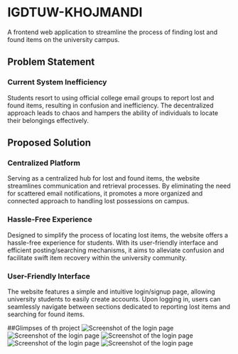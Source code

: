 # IGDTUW-KHOJMANDI
A frontend web application to streamline the process of finding lost and found items on the university campus.

## Problem Statement
### Current System Inefficiency
Students resort to using official college email groups to report lost and found items, resulting in confusion and inefficiency. The decentralized approach leads to chaos and hampers the ability of individuals to locate their belongings effectively.

## Proposed Solution
### Centralized Platform
Serving as a centralized hub for lost and found items, the website streamlines communication and retrieval processes. By eliminating the need for scattered email notifications, it promotes a more organized and connected approach to handling lost possessions on campus.

### Hassle-Free Experience
Designed to simplify the process of locating lost items, the website offers a hassle-free experience for students. With its user-friendly interface and efficient posting/searching mechanisms, it aims to alleviate confusion and facilitate swift item recovery within the university community.

### User-Friendly Interface
The website features a simple and intuitive login/signup page, allowing university students to easily create accounts. Upon logging in, users can seamlessly navigate between sections dedicated to reporting lost items and searching for found items.

##Glimpses of th project
![Screenshot of the login page](https://example.com/path/to/login_page.png)
![Screenshot of the login page](https://example.com/path/to/login_page.png)
![Screenshot of the login page](https://example.com/path/to/login_page.png)
![Screenshot of the login page](https://example.com/path/to/login_page.png)
![Screenshot of the login page](https://example.com/path/to/login_page.png)





 
